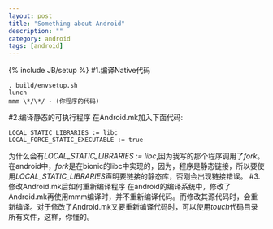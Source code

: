 ```yaml
---
layout: post
title: "Something about Android"
description: ""
category: android
tags: [android]
---
```

{% include JB/setup %}
#1.编译Native代码

    . build/envsetup.sh
    lunch
    mmm \*/\*/ - (你程序的代码)
#2.编译静态的可执行程序
在Android.mk加入下面代码:

    LOCAL_STATIC_LIBRARIES := libc
    LOCAL_FORCE_STATIC_EXECUTABLE := true
为什么会有*LOCAL_STATIC_LIBRARIES := libc*,因为我写的那个程序调用了*fork*。在android中，*fork*是在bionic的libc中实现的，因为，程序是静态链接，所以要使用*LOCAL_STATIC_LIBRARIES*声明要链接的静态库，否刚会出现链接错误。
#3.修改Android.mk后如何重新编译程序
在android的编译系统中，修改了Android.mk再使用mmm编译时，并不重新编译代码。而修改其源代码时，会重新编译。对于修改了Android.mk又要重新编译代码时，可以使用*touch*代码目录所有文件，这样，你懂的。
